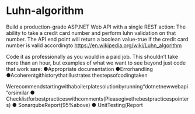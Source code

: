 # Luhn-algorithm
Build a production-grade ASP.NET Web API with a single REST action: The ability to
 take a credit card number and perform luhn validation on that number. The API end point will
 return a boolean value-true if the credit card number is valid accordingto
 https://en.wikipedia.org/wiki/Luhn_algorithm

 Code it as professionally as you would in a paid job. This shouldn’t take more than an hour,
 but examples of what we want to see beyond just code that work sare:
  ●Appropriate documentation
  ●Errorhandling
  ●Acoherentgithistorythatillustrates thestepsofcodingtaken
 
 Werecommendstartingwithaboilerplatesolutionbyrunning“dotnetnewwebapi”orsimilar
 ● Checklistforbestpracticeswithcomments(Pleasegivethebestpracticespointers)
 ● SonarqubeReport(95%above)
 ● UnitTesting(Report
